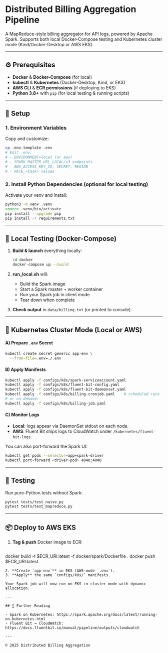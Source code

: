 # Distributed Billing Aggregation Pipeline

A MapReduce-style billing aggregator for API logs, powered by Apache Spark. Supports both local Docker-Compose testing and Kubernetes cluster mode (Kind/Docker-Desktop or AWS EKS).

---

## ⚙️ Prerequisites

* **Docker** & **Docker-Compose** (for local)
* **kubectl** & **Kubernetes** (Docker-Desktop, Kind, or EKS)
* **AWS CLI** & **ECR permissions** (if deploying to EKS)
* **Python 3.8+** with `pip` (for local testing & running scripts)

---

## 📝 Setup

### 1. Environment Variables

Copy and customize:

```bash
cp .env.template .env
# Edit .env:
# - ENVIRONMENT=local (or aws)
# - SPARK_MASTER_URL_LOCAL/s3 endpoints
# - AWS_ACCESS_KEY_ID, SECRET, REGION
# - RATE_<task> values
```

### 2. Install Python Dependencies (optional for local testing)

Activate your venv and install:

```bash
python3 -m venv .venv
source .venv/bin/activate
pip install --upgrade pip
pip install -r requirements.txt
```

---

## 🚀 Local Testing (Docker-Compose)

1. **Build & launch** everything locally:

   ```bash
   cd docker
   docker-compose up --build
   ```

2. **run\_local.sh** will:

   * Build the Spark image
   * Start a Spark master + worker container
   * Run your Spark job in client mode
   * Tear down when complete

3. **Check output** in `data/billing.txt` (or printed to console).

---

## 🐳 Kubernetes Cluster Mode (Local or AWS)

#### A) Prepare `.env` Secret

```bash
kubectl create secret generic app-env \
  --from-file=.env=./.env
```

#### B) Apply Manifests

```bash
kubectl apply -f configs/k8s/spark-serviceaccount.yaml
kubectl apply -f configs/k8s/fluent-bit-config.yaml
kubectl apply -f configs/k8s/fluent-bit-daemonset.yaml
kubectl apply -f configs/k8s/billing-cronjob.yaml    # scheduled runs
# or on-demand:
kubectl apply -f configs/k8s/billing-job.yaml
```

#### C) Monitor Logs

* **Local**: logs appear via DaemonSet stdout on each node.
* **AWS**: Fluent Bit ships logs to CloudWatch under `/kubernetes/fluent-bit-logs`.

You can also port-forward the Spark UI:

```bash
kubectl get pods --selector=app=spark-driver
kubectl port-forward <driver-pod> 4040:4040
```

---

## 📖 Testing

Run pure-Python tests without Spark:

```bash
pytest tests/test_naive.py
pytest tests/test_mapreduce.py
```

---

## 📦 Deploy to AWS EKS

1. **Tag & push** Docker image to ECR:

   ```bash

docker build -t \$ECR\_URI\:latest -f docker/spark/Dockerfile .
docker push \$ECR\_URI\:latest

```
2. **Create `app-env`** in EKS (AWS-mode `.env`).
3. **Apply** the same `configs/k8s/` manifests.

Your Spark job will now run on EKS in cluster mode with dynamic allocation.

---

## 🔧 Further Reading

- Spark on Kubernetes: https://spark.apache.org/docs/latest/running-on-kubernetes.html  
- Fluent Bit → CloudWatch: https://docs.fluentbit.io/manual/pipeline/outputs/cloudwatch

---

© 2025 Distributed Billing Aggregation

```
